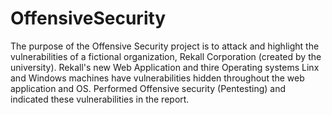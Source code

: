 # OffensiveSecurity
The purpose of the Offensive Security project is to attack and highlight the vulnerabilities of a fictional organization, Rekall Corporation (created by the university). Rekall's new Web Application and thire Operating systems Linx and Windows machines have vulnerabilities hidden throughout the web application and OS. Performed Offensive security (Pentesting) and indicated these vulnerabilities in the report. 
